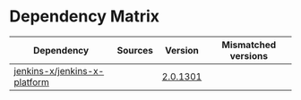 # Dependency Matrix

Dependency | Sources | Version | Mismatched versions
---------- | ------- | ------- | -------------------
[jenkins-x/jenkins-x-platform](https://github.com/jenkins-x/jenkins-x-platform.git) |  | [2.0.1301](https://github.com/jenkins-x/jenkins-x-platform/releases/tag/v2.0.1301) | 
